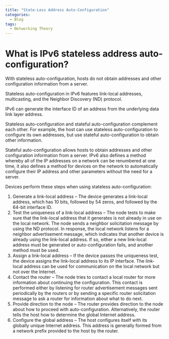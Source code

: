 ```yaml
---
title: "State-Less Address Auto-Configuration"
categories:
  - Blog
tags:
  - Networking Theory
---
```



<h1>What is IPv6 stateless address auto-configuration?</h1>

With stateless auto-configuration, hosts do not obtain addresses and other configuration information from a server.


Stateless auto-configuration in IPv6 features link-local addresses, multicasting, and the Neighbor Discovery (ND) protocol. 

IPv6 can generate the interface ID of an address from the underlying data link layer address.

Stateless auto-configuration and stateful auto-configuration complement each other. For example, the host can use stateless auto-configuration to configure its own addresses, but use stateful auto-configuration to obtain other information.

Stateful auto-configuration allows hosts to obtain addresses and other configuration information from a server. IPv6 also defines a method whereby all of the IP addresses on a network can be renumbered at one time, it also defines a method for devices on the network to automatically configure their IP address and other parameters without the need for a server.


Devices perform these steps when using stateless auto-configuration:
<ol>
<li>Generate a link-local address – The device generates a link-local address, which has 10 bits, followed by 54 zeros, and followed by the 64-bit interface ID.</li>
<li>Test the uniqueness of a link-local address – The node tests to make sure that the link-local address that it generates is not already in use on the local network. The node sends a neighbor solicitation message by using the ND protocol. In response, the local network listens for a neighbor advertisement message, which indicates that another device is already using the link-local address. If so, either a new link-local address must be generated or auto-configuration fails, and another method must be used.</li>
<li>Assign a link-local address – If the device passes the uniqueness test, the device assigns the link-local address to its IP interface. The link-local address can be used for communication on the local network but not over the Internet.</li>
<li>Contact the router – The node tries to contact a local router for more information about continuing the configuration. This contact is performed either by listening for router advertisement messages sent periodically by the routers or by sending a specific router solicitation message to ask a router for information about what to do next.</li>
<li>Provide direction to the node – The router provides direction to the node about how to proceed with auto-configuration. Alternatively, the router tells the host how to determine the global Internet address.</li>
<li>Configure the global address – The host configures itself with its globally unique Internet address. This address is generally formed from a network prefix provided to the host by the router.</li>

</ol>